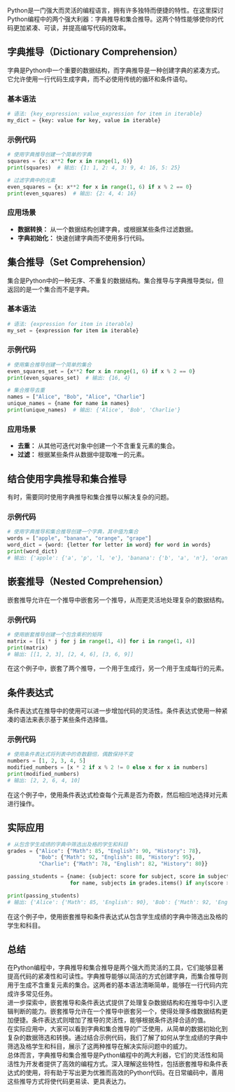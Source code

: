 Python是一门强大而灵活的编程语言，拥有许多独特而便捷的特性。在这里探讨Python编程中的两个强大利器：字典推导和集合推导。这两个特性能够使你的代码更加紧凑、可读，并提高编写代码的效率。
<a name="qYuSe"></a>
## 字典推导（Dictionary Comprehension）
字典是Python中一个重要的数据结构，而字典推导是一种创建字典的紧凑方式。它允许使用一行代码生成字典，而不必使用传统的循环和条件语句。
<a name="F10qC"></a>
### 基本语法
```python
# 语法: {key_expression: value_expression for item in iterable}
my_dict = {key: value for key, value in iterable}
```
<a name="Oh2a5"></a>
### 示例代码
```python
# 使用字典推导创建一个简单的字典
squares = {x: x**2 for x in range(1, 6)}
print(squares)  # 输出: {1: 1, 2: 4, 3: 9, 4: 16, 5: 25}

# 过滤字典中的元素
even_squares = {x: x**2 for x in range(1, 6) if x % 2 == 0}
print(even_squares)  # 输出: {2: 4, 4: 16}
```
<a name="gwf1H"></a>
### 应用场景

- **数据转换：** 从一个数据结构创建字典，或根据某些条件过滤数据。
- **字典初始化：** 快速创建字典而不使用多行代码。
<a name="J4ave"></a>
## 集合推导（Set Comprehension）
集合是Python中的一种无序、不重复的数据结构。集合推导与字典推导类似，但返回的是一个集合而不是字典。
<a name="XGejc"></a>
### 基本语法
```python
# 语法: {expression for item in iterable}
my_set = {expression for item in iterable}
```
<a name="PXvNo"></a>
### 示例代码
```python
# 使用集合推导创建一个简单的集合
even_squares_set = {x**2 for x in range(1, 6) if x % 2 == 0}
print(even_squares_set)  # 输出: {16, 4}

# 集合推导去重
names = ["Alice", "Bob", "Alice", "Charlie"]
unique_names = {name for name in names}
print(unique_names)  # 输出: {'Alice', 'Bob', 'Charlie'}
```
<a name="qmmi5"></a>
### 应用场景

- **去重：** 从其他可迭代对象中创建一个不含重复元素的集合。
- **过滤：** 根据某些条件从数据中提取唯一的元素。
<a name="ZHw1G"></a>
## 结合使用字典推导和集合推导
有时，需要同时使用字典推导和集合推导以解决复杂的问题。
<a name="eYqHE"></a>
### 示例代码
```python
# 使用字典推导和集合推导创建一个字典，其中值为集合
words = ["apple", "banana", "orange", "grape"]
word_dict = {word: {letter for letter in word} for word in words}
print(word_dict)
# 输出: {'apple': {'a', 'p', 'l, 'e'}, 'banana': {'b', 'a', 'n'}, 'orange': {'o', 'r', 'a', 'n', 'g, 'e'}, 'grape': {'g', 'r', 'a', 'p', 'e'}}
```
<a name="RZiI7"></a>
## 嵌套推导（Nested Comprehension）
嵌套推导允许在一个推导中嵌套另一个推导，从而更灵活地处理复杂的数据结构。
<a name="oDVoA"></a>
### 示例代码
```python
# 使用嵌套推导创建一个包含乘积的矩阵
matrix = [[i * j for j in range(1, 4)] for i in range(1, 4)]
print(matrix)
# 输出: [[1, 2, 3], [2, 4, 6], [3, 6, 9]]
```
在这个例子中，嵌套了两个推导，一个用于生成行，另一个用于生成每行的元素。
<a name="MczBE"></a>
## 条件表达式
条件表达式在推导中的使用可以进一步增加代码的灵活性。条件表达式使用一种紧凑的语法来表示基于某些条件选择值。
<a name="rh7qK"></a>
### 示例代码
```python
# 使用条件表达式将列表中的奇数翻倍，偶数保持不变
numbers = [1, 2, 3, 4, 5]
modified_numbers = [x * 2 if x % 2 != 0 else x for x in numbers]
print(modified_numbers)
# 输出: [2, 2, 6, 4, 10]
```
在这个例子中，使用条件表达式检查每个元素是否为奇数，然后相应地选择对元素进行操作。
<a name="SHZD0"></a>
## 实际应用
```python
# 从包含学生成绩的字典中筛选出及格的学生和科目
grades = {"Alice": {"Math": 85, "English": 90, "History": 78},
          "Bob": {"Math": 92, "English": 88, "History": 95},
          "Charlie": {"Math": 78, "English": 82, "History": 80}}

passing_students = {name: {subject: score for subject, score in subjects.items() if score >= 80}
                    for name, subjects in grades.items() if any(score >= 80 for score in subjects.values())}

print(passing_students)
# 输出: {'Alice': {'Math': 85, 'English': 90}, 'Bob': {'Math': 92, 'English': 88, 'History': 95}, 'Charlie': {'Math': 78, 'English': 82}}
```
在这个例子中，使用嵌套推导和条件表达式从包含学生成绩的字典中筛选出及格的学生和科目。
<a name="kyAts"></a>
## 总结
在Python编程中，字典推导和集合推导是两个强大而灵活的工具，它们能够显著提高代码的紧凑性和可读性。字典推导能够以简洁的方式创建字典，而集合推导则用于生成不含重复元素的集合。这两者的基本语法清晰简单，能够在一行代码内完成许多常见任务。<br />进一步探索中，嵌套推导和条件表达式提供了处理复杂数据结构和在推导中引入逻辑判断的能力。嵌套推导允许在一个推导中嵌套另一个，使得处理多维数据结构更加便捷。条件表达式则增加了推导的灵活性，能够根据条件选择合适的值。<br />在实际应用中，大家可以看到字典和集合推导的广泛使用，从简单的数据初始化到复杂的数据筛选和转换。通过结合示例代码，我们了解了如何从学生成绩的字典中筛选及格学生和科目，展示了这两种推导在解决实际问题中的威力。<br />总体而言，字典推导和集合推导是Python编程中的两大利器，它们的灵活性和简洁性为开发者提供了高效的编程方式。深入理解这些特性，包括嵌套推导和条件表达式的使用，将有助于写出更为优雅而高效的Python代码。在日常编码中，善用这些推导方式将使代码更易读、更具表达力。
